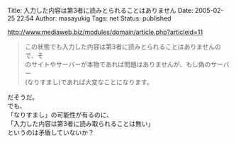 Title: 入力した内容は第3者に読みとられることはありません
Date: 2005-02-25 22:54
Author: masayukig
Tags: net
Status: published

<http://www.mediaweb.biz/modules/domain/article.php?articleid=11>

> この状態でも入力した内容は第3者に読みとられることはありませんので、そ  
> のサイトやサーバーが本物であれば問題はありませんが、もし偽のサーバー  
> (なりすまし)であれば大変なことになります。

だそうだ。  
でも、  
「なりすまし」の可能性が有るのに、  
「入力した内容は第3者に読み取られることは無い」  
というのは矛盾していないか？
